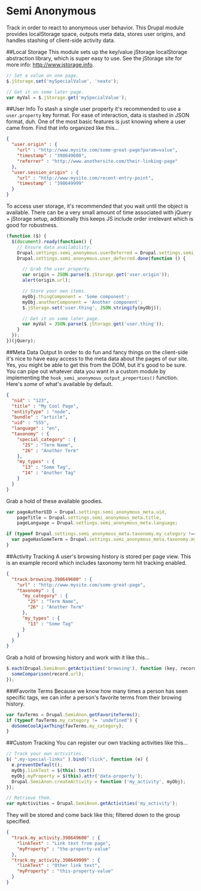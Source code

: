 Semi Anonymous
==============

Track in order to react to anonymous user behavior. This Drupal module provides localStorage space,
outputs meta data, stores user origins, and handles stashing of client-side activity data.

##Local Storage
This module sets up the key/value jStorage localStorage abstraction library, which is super easy to use.
See the jStorage site for more info: http://www.jstorage.info.
```javascript
// Set a value on one page.
$.jStorage.set('mySpecialValue', 'neato');

// Get it on some later page.
var myVal = $.jStorage.get('mySpecialValue');
```

##User Info
To stash a single user property it's recommended to use a `user.property` key format. For ease of
interaction, data is stashed in JSON format, duh. One of the most basic features is just knowing
where a user came from. Find that info organized like this...
```json
{
  "user.origin" : {
    "url" : "http://www.mysite.com/some-great-page?param=value",
    "timestamp" : "398649600",
    "referrer" : "http://www.anothersite.com/their-linking-page"
  },
  "user.session_origin" : {
    "url" : "http://www.mysite.com/recent-entry-point",
    "timestamp" : "398649999"
  }
}
```

To access user storage, it's recommended that you wait until the object is available. There can be a
very small amount of time associated with jQuery + jStorage setup, additionally this keeps JS include
order irrelevant which is good for robustness.
```javascript
(function ($) {
  $(document).ready(function() {
    // Ensure data availability.
    Drupal.settings.semi_anonymous.userDeferred = Drupal.settings.semi_anonymous.userDeferred || $.Deferred();
    Drupal.settings.semi_anonymous.user_deferred.done(function () {

      // Grab the user property.
      var origin = JSON.parse($.jStorage.get('user.origin'));
      alert(origin.url);

      // Store your own items.
      myObj.thingComponent = 'Some component';
      myObj.anotherComponent = 'Another component';
      $.jStorage.set('user.thing', JSON.stringify(myObj));

      // Get it on some later page.
      var myVal = JSON.parse($.jStorage.get('user.thing'));
    }
  });
})(jQuery);
```

##Meta Data Output
In order to do fun and fancy things on the client-side it's nice to have easy access to the meta data
about the pages of our site. Yes, you might be able to get this from the DOM, but it's good to be sure.
You can pipe out whatever data you want in a custom module by implementing the
`hook_semi_anonymous_output_properties()` function. Here's _some_ of what's available by default.
```json
{
  "nid" : "123",
  "title" : "My Cool Page",
  "entityType" : "node",
  "bundle" : "article",
  "uid" : "555",
  "language" : "en",
  "taxonomy" : {
    "special_category" : {
      "25" : "Term Name",
      "26" : "Another Term"
    },
    "my_types" : {
      "13" : "Some Tag",
      "14" : "Another Tag"
    }
  }
}
```

Grab a hold of these available goodies.
```javascript
var pageAuthorUID = Drupal.settings.semi_anonymous_meta.uid,
    pageTitle = Drupal.settings.semi_anonymous_meta.title,
    pageLanguage = Drupal.settings.semi_anonymous_meta.language;

if (typeof Drupal.settings.semi_anonymous_meta.taxonomy.my_category !== 'undefined') {
  var pageHasSomeTerm = Drupal.settings.semi_anonymous_meta.taxonomy.my_category.hasOwnProperty('25');
}
```

##Activity Tracking
A user's browsing history is stored per page view. This is an example record which includes taxonomy term hit tracking enabled.
```json
{
  "track.browsing.398649600" : {
    "url" : "http://www.mysite.com/some-great-page",
    "taxonomy" : {
      "my_category" : {
        "25" : "Term Name",
        "26" : "Another Term"
      },
      "my_types" : {
        "13" : "Some Tag"
      }
    }
  }
}
```

Grab a hold of browsing history and work with it like this...
```javascript
$.each(Drupal.SemiAnon.getActivities('browsing'), function (key, record) {
  someComparison(record.url);
});
```

###Favorite Terms
Because we know how many times a person has seen specific tags, we can infer a person's favorite
terms from their browing history.
```javascript
var favTerms = Drupal.SemiAnon.getFavoriteTerms();
if (typeof favTerms.my_category != 'undefined') {
  doSomeCoolAjaxThing(favTerms.my_category);
}
```

##Custom Tracking
You can register our own tracking activities like this...
```javascript
// Track your own activities.
$( ".my-special-links" ).bind("click", function (e) {
  e.preventDefault();
  myObj.linkText = $(this).text()
  myObj.myProperty = $(this).attr('data-property');
  Drupal.SemiAnon.createActivity = function ('my_activity', myObj);
});

// Retrieve them.
var myActivities = Drupal.SemiAnon.getActivities('my_activity');
```

They will be stored and come back like this; filtered down to the group specified.
```json
{
  "track.my_activity.398649600" : {
    "linkText" : "Link text from page",
    "myProperty" : "the-property-value"
  },
  "track.my_activity.398649999" : {
    "linkText" : "Other link text",
    "myProperty" : "this-property-value"
  }
}
```
